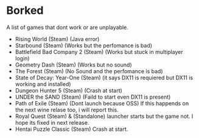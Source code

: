 # Borked

A list of games that dont work or are unplayable.

- Rising World (Steam) (Java error)
- Starbound (Steam) (Works but the perfomance is bad)
- Battlefield Bad Company 2 (Steam) (Works but stuck in multiplayer login)
- Geometry Dash (Steam) (Works but no sound)
- The Forest (Steam) (No Sound and the perfomance is bad)
- State of Decay: Year-One (Steam) (it says DX11 is requiered but DX11 is working and installed)
- Dungeon Hunter 5 (Steam) (Crash at start)
- UNDER the SAND (Steam) (Faild to start even DX11 is present)
- Path of Exile (Steam) (Dont launch because OSS) If this happends on the next wine relase too, i will report this.
- Royal Quest (Steam) & (Standalone) launcher starts but the game not. I hope its fixed in next release.
- Hentai Puzzle Classic (Steam) Crash at start.
